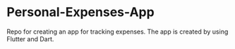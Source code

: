 # Personal-Expenses-App
Repo for creating an app for tracking expenses. The app is created by using Flutter and Dart. 
